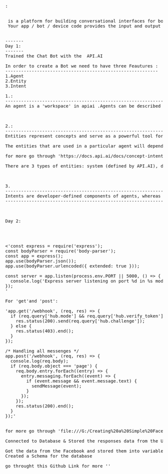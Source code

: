 <Pre Documentation>:


<API.AI> is a platform for building conversational interfaces for bots, applications, and devices.
 Your app / bot / device code provides the input and output methods and responds to actionable data. You can also provide an optional webhook implementation which API.AI uses to connect to your web service. Your web service can then perform business logic, call external APIs, or access data stores.

<for more go through 'https://docs.api.ai/docs/key-concepts'>
-------
Day 1:
-------
Trained the Chat Bot with the  API.AI 

In order to create a Bot we need to have three Feautures :
----------------------------------------------------------
1.Agent
2.Entity
3.Intent

1.<AGENT>:
-------------------------------------------------------------------------------------------------------------------------------------------------
An agent is a 'workspace' in apiai .Agents can be described as NLU (Natural Language Understanding) modules for applications. Their purpose is to transform natural user language into actionable data.

<for more go through 'https://docs.api.ai/docs/concept-agents'> 

2.<ENTITY>:
-------------------------------------------------------------------------------------------------------------------------------------------------
Entities represent concepts and serve as a powerful tool for extracting parameter values from natural language inputs.

The entities that are used in a particular agent will depend on the parameter values that are expected to be returned as a result of agent functioning. In other words, a developer need not create entities for every concept mentioned in the agent – only for those required for actionable data.

for more go through 'https://docs.api.ai/docs/concept-intents'

There are 3 types of entities: system (defined by API.AI), developer (defined by a developer), and user (built for each individual end-user in every request) entities. Furthermore, each of these can be mapping (having reference values), enum type (having no reference values), or composite (containing other entities with aliases and returning object type values).

<for more go through 'https://docs.api.ai/docs/concept-entities'>

3.<INTENT>
-------------------------------------------------------------------------------------------------------------------------------------------------
Intents are developer-defined components of agents, whereas domains are pre-defined knowledge packages that can be enabled or disabled in each particular agent.
-------------------------------------------------------------------------------------------------------------------------------------------------
<USAGE
Created an Agent Called BloodBot , Created Entities for 'PersonBloodGroup' & 'Person_Gender', Create two Intents one is  'Requestblood' and another one is 'Donateblood'

In each Intent we created and maintained context with questions such as 

What is your name?
What is your gender?
what is your city?
what is your blood group? 
for the intent request Blood & stored the responses in the variable name so that we can further access those variables in further process to get the responses data.

These questions can only be called only when we make the context required and it can only be asked through  Prompts which are the end of the each parametre

and created context for the intent 'request blood' in the same manner .

Finally the context is trained in the 'try it out' feature in the API.AI


Integrated  API.AI with FACEBOOK using API Keys-<Client Access Token> 
<Integration of bot with Facebook
The process of integration includes the 'Creation of an App' in the page 'Devolopers.facebook.com'
and then we can copy the API Keys in the 'Webhook' of our app in Devolopers.facebook.com and then Directly Connect with the API.AI Bot in the Facebook and We can chat with it.it will give the responses as we mentioned in the intents context.

for more go through 'https://docs.api.ai/docs/facebook-integration'>

Day 2:
<Facebook connectivity using node 

In order connect we should use 'Webhooks' and we should use 'get' method to recieve the text messaged from facebook and 'post' method to post the responses to the facebook>

<For Creating a Server Connection>

<'const express = require('express');
const bodyParser = require('body-parser');
const app = express();
app.use(bodyParser.json());
app.use(bodyParser.urlencoded({ extended: true }));

const server = app.listen(process.env.PORT || 5000, () => {
  console.log('Express server listening on port %d in %s mode', server.address().port, app.settings.env);
});
'

For 'get'and 'post':

'app.get('/webhook', (req, res) => {
  if (req.query['hub.mode'] && req.query['hub.verify_token'] === 'tuxedo_cat') {
    res.status(200).send(req.query['hub.challenge']);
  } else {
    res.status(403).end();
  }
});

/* Handling all messenges */
app.post('/webhook', (req, res) => {
  console.log(req.body);
  if (req.body.object === 'page') {
    req.body.entry.forEach((entry) => {
      entry.messaging.forEach((event) => {
        if (event.message && event.message.text) {
          sendMessage(event);
        }
      });
    });
    res.status(200).end();
  }
});'


for more go through 'file:///G:/Creating%20a%20Simple%20Facebook%20Messenger%20AI%20Bot%20with%20API.ai%20in%20Node.js%20%E2%80%93%20GirlieMac%20Blog.html'

Connected to Database & Stored the responses data from the User in the Database

Got the data from the Facebook and stored them into variables and stored them in to the Database
Created a Schema for the database

go throught this Github Link for more ''